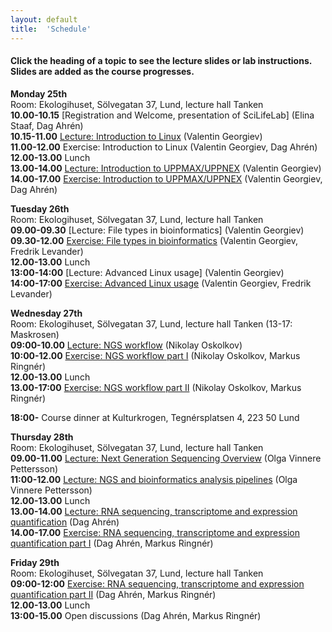 ```yaml
---
layout: default
title:  'Schedule'
---
```


#### Click the heading of a topic to see the lecture slides or lab instructions. Slides are added as the course progresses.

**Monday 25th**  
Room: Ekologihuset, Sölvegatan 37, Lund, lecture hall Tanken  
**10.00-10.15** [Registration and Welcome, presentation of SciLifeLab] (Elina Staaf, Dag Ahrén)  
**10.15-11.00** [Lecture: Introduction to Linux](slides/linux-tutorial.pdf) (Valentin Georgiev)  
**11.00-12.00** Exercise: Introduction to Linux (Valentin Georgiev, Dag Ahrén)  
**12.00-13.00** Lunch  
**13.00-14.00** [Lecture: Introduction to UPPMAX/UPPNEX](slides/UPPMAX-tutorial.pdf) (Valentin Georgiev)  
**14.00-17.00** [Exercise: Introduction to UPPMAX/UPPNEX](labs/uppmax-intro) (Valentin Georgiev, Dag Ahrén)  

**Tuesday 26th**  
Room: Ekologihuset, Sölvegatan 37, Lund, lecture hall Tanken  
**09.00-09.30** [Lecture: File types in bioinformatics] (Valentin Georgiev)  
**09.30-12.00** [Exercise: File types in bioinformatics](labs/filetypes) (Valentin Georgiev, Fredrik Levander)  
**12.00-13.00** Lunch  
**13:00-14:00** [Lecture: Advanced Linux usage] (Valentin Georgiev)  
**14:00-17:00** [Exercise: Advanced Linux usage](labs/loops_lab) (Valentin Georgiev, Fredrik Levander)  

**Wednesday 27th**  
Room: Ekologihuset, Sölvegatan 37, Lund, lecture hall Tanken (13-17: Maskrosen)  
**09:00-10.00** [Lecture: NGS workflow](slides/NGS_workflow.pdf) (Nikolay Oskolkov)  
**10:00-12.00** [Exercise: NGS workflow part I](labs/NGS_workflow) (Nikolay Oskolkov, Markus Ringnér)  
**12.00-13.00** Lunch  
**13.00-17:00** [Exercise: NGS workflow part II](labs/NGS_workflow) (Nikolay Oskolkov, Markus Ringnér)  

**18:00-** Course dinner at Kulturkrogen, Tegnérsplatsen 4, 223 50 Lund  

**Thursday 28th**  
Room: Ekologihuset, Sölvegatan 37, Lund, lecture hall Tanken  
**09.00-11.00** [Lecture: Next Generation Sequencing Overview](slides/Sequencing_OVP2017_b.pdf) (Olga Vinnere Pettersson)  
**11:00-12.00** [Lecture: NGS and bioinformatics analysis pipelines](slides/SciLife_Bioinfo_course_may2017_AA.ppt) (Olga Vinnere Pettersson)  
**12.00-13.00** Lunch  
**13.00-14.00** [Lecture: RNA sequencing, transcriptome and expression quantification](slides/Lecture.html) (Dag Ahrén)   
**14.00-17.00** [Exercise: RNA sequencing, transcriptome and expression quantification part I](labs/RNAseqLab.md) (Dag Ahrén, Markus Ringnér)  

**Friday 29th**  
Room: Ekologihuset, Sölvegatan 37, Lund, lecture hall Tanken  
**09:00-12:00** [Exercise: RNA sequencing, transcriptome and expression quantification part II](labs/RNAseqLab.md) (Dag Ahrén, Markus Ringnér)  
**12.00-13.00** Lunch  
**13:00-15.00** Open discussions (Dag Ahrén, Markus Ringnér)  


